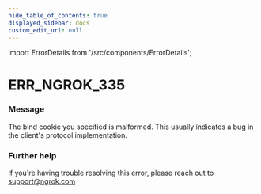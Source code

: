 ```yaml
---
hide_table_of_contents: true
displayed_sidebar: docs
custom_edit_url: null
---
```


import ErrorDetails from '/src/components/ErrorDetails';

# ERR_NGROK_335

### Message
The bind cookie you specified is malformed. This usually indicates a bug in the client's protocol implementation.

### Further help
If you're having trouble resolving this error, please reach out to [support@ngrok.com](mailto:support@ngrok.com?subject=Help%20with%20ERR_NGROK_335)

<ErrorDetails error='err_ngrok_335' />

